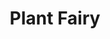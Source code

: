 ---
id: piece
title: Plant Fairy
source: fairy-color.jpg
materials: "Watercolor and pen"
tags:
    - watercolor
---